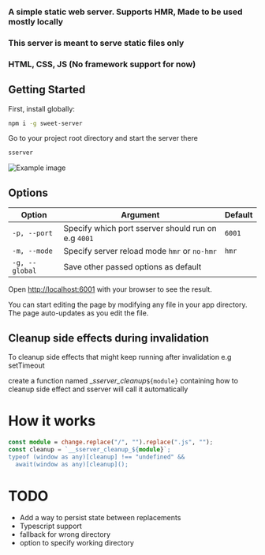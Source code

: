 ### A simple static web server. Supports HMR, Made to be used mostly locally

### This server is meant to serve static files only

### HTML, CSS, JS (No framework support for now)

## Getting Started

First, install globally:

```bash
npm i -g sweet-server
```

Go to your project root directory and start the server there

```bash
sserver
```

![Example image](./example.png)

## Options

| Option         | Argument                                            | Default |
| -------------- | --------------------------------------------------- | ------- |
| `-p, --port`   | Specify which port sserver should run on e.g `4001` | `6001`  |
| `-m, --mode`   | Specify server reload mode `hmr` or `no-hmr`        | `hmr`   |
| `-g, --global` | Save other passed options as default                |         |

Open [http://localhost:6001](http://localhost:6001) with your browser to see the result.

You can start editing the page by modifying any file in your app directory. The page auto-updates as you edit the file.

## Cleanup side effects during invalidation

To cleanup side effects that might keep running after invalidation e.g setTimeout

create a function named \__sserver_cleanup_`${module}` containing how to cleanup side effect and sserver will call it automatically

# How it works

```ts
const module = change.replace("/", "").replace(".js", "");
const cleanup = `__sserver_cleanup_${module}`;
typeof (window as any)[cleanup] !== "undefined" &&
  await(window as any)[cleanup]();
```

# TODO

- Add a way to persist state between replacements
- Typescript support
- fallback for wrong directory
- option to specify working directory
